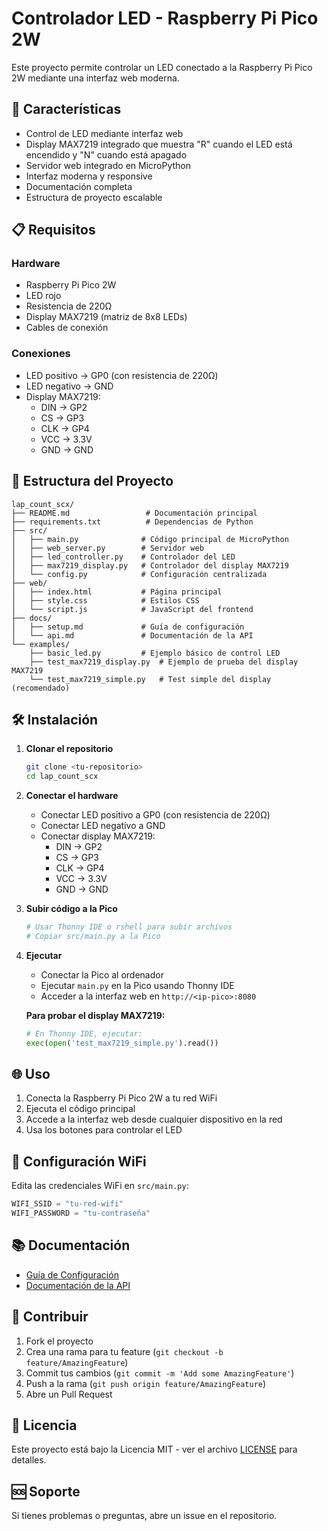 # Controlador LED - Raspberry Pi Pico 2W

Este proyecto permite controlar un LED conectado a la Raspberry Pi Pico 2W mediante una interfaz web moderna.

## 🚀 Características

- Control de LED mediante interfaz web
- Display MAX7219 integrado que muestra "R" cuando el LED está encendido y "N" cuando está apagado
- Servidor web integrado en MicroPython
- Interfaz moderna y responsive
- Documentación completa
- Estructura de proyecto escalable

## 📋 Requisitos

### Hardware
- Raspberry Pi Pico 2W
- LED rojo
- Resistencia de 220Ω
- Display MAX7219 (matriz de 8x8 LEDs)
- Cables de conexión

### Conexiones
- LED positivo → GP0 (con resistencia de 220Ω)
- LED negativo → GND
- Display MAX7219:
  - DIN → GP2
  - CS → GP3
  - CLK → GP4
  - VCC → 3.3V
  - GND → GND

## 📁 Estructura del Proyecto

```
lap_count_scx/
├── README.md                 # Documentación principal
├── requirements.txt          # Dependencias de Python
├── src/
│   ├── main.py              # Código principal de MicroPython
│   ├── web_server.py        # Servidor web
│   ├── led_controller.py    # Controlador del LED
│   ├── max7219_display.py   # Controlador del display MAX7219
│   └── config.py            # Configuración centralizada
├── web/
│   ├── index.html           # Página principal
│   ├── style.css            # Estilos CSS
│   └── script.js            # JavaScript del frontend
├── docs/
│   ├── setup.md             # Guía de configuración
│   └── api.md               # Documentación de la API
└── examples/
    ├── basic_led.py         # Ejemplo básico de control LED
    ├── test_max7219_display.py  # Ejemplo de prueba del display MAX7219
    └── test_max7219_simple.py   # Test simple del display (recomendado)
```

## 🛠️ Instalación

1. **Clonar el repositorio**
   ```bash
   git clone <tu-repositorio>
   cd lap_count_scx
   ```

2. **Conectar el hardware**
   - Conectar LED positivo a GP0 (con resistencia de 220Ω)
   - Conectar LED negativo a GND
   - Conectar display MAX7219:
     - DIN → GP2
     - CS → GP3
     - CLK → GP4
     - VCC → 3.3V
     - GND → GND

3. **Subir código a la Pico**
   ```bash
   # Usar Thonny IDE o rshell para subir archivos
   # Copiar src/main.py a la Pico
   ```

4. **Ejecutar**
   - Conectar la Pico al ordenador
   - Ejecutar `main.py` en la Pico usando Thonny IDE
   - Acceder a la interfaz web en `http://<ip-pico>:8080`

   **Para probar el display MAX7219:**
   ```python
   # En Thonny IDE, ejecutar:
   exec(open('test_max7219_simple.py').read())
   ```

## 🌐 Uso

1. Conecta la Raspberry Pi Pico 2W a tu red WiFi
2. Ejecuta el código principal
3. Accede a la interfaz web desde cualquier dispositivo en la red
4. Usa los botones para controlar el LED

## 🔧 Configuración WiFi

Edita las credenciales WiFi en `src/main.py`:

```python
WIFI_SSID = "tu-red-wifi"
WIFI_PASSWORD = "tu-contraseña"
```

## 📚 Documentación

- [Guía de Configuración](docs/setup.md)
- [Documentación de la API](docs/api.md)

## 🤝 Contribuir

1. Fork el proyecto
2. Crea una rama para tu feature (`git checkout -b feature/AmazingFeature`)
3. Commit tus cambios (`git commit -m 'Add some AmazingFeature'`)
4. Push a la rama (`git push origin feature/AmazingFeature`)
5. Abre un Pull Request

## 📄 Licencia

Este proyecto está bajo la Licencia MIT - ver el archivo [LICENSE](LICENSE) para detalles.

## 🆘 Soporte

Si tienes problemas o preguntas, abre un issue en el repositorio. 